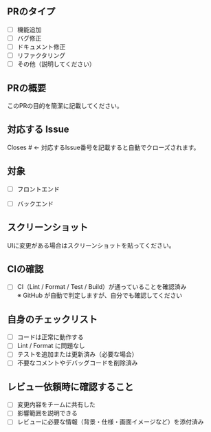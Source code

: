 <!-- I want to review in Japanese. -->

## PRのタイプ
- [ ] 機能追加
- [ ] バグ修正
- [ ] ドキュメント修正
- [ ] リファクタリング
- [ ] その他（説明してください）

## PRの概要
このPRの目的を簡潔に記載してください。

## 対応する Issue
Closes #  ← 対応するIssue番号を記載すると自動でクローズされます。

## 対象
- [ ] フロントエンド
- [ ] バックエンド


## スクリーンショット
UIに変更がある場合はスクリーンショットを貼ってください。

## CIの確認
- [ ] CI（Lint / Format / Test / Build）が通っていることを確認済み  
※ GitHub が自動で判定しますが、自分でも確認してください

## 自身のチェックリスト
- [ ] コードは正常に動作する
- [ ] Lint / Format に問題なし
- [ ] テストを追加または更新済み（必要な場合）
- [ ] 不要なコメントやデバッグコードを削除済み

## レビュー依頼時に確認すること
- [ ] 変更内容をチームに共有した
- [ ] 影響範囲を説明できる
- [ ] レビューに必要な情報（背景・仕様・画面イメージなど）を添付済み

<!-- I want to review in Japanese. -->